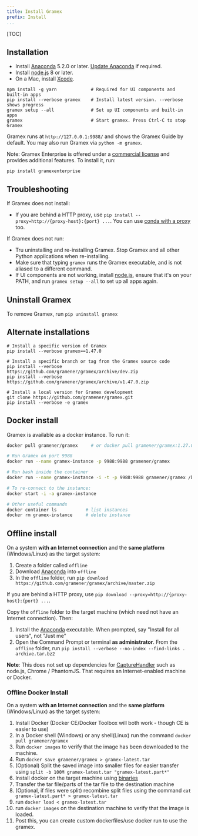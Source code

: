 ```yaml
---
title: Install Gramex
prefix: Install
...
```


[TOC]

## Installation

- Install [Anaconda][anaconda] 5.2.0 or later. [Update Anaconda][update] if required.
- Install [node.js][nodejs] 8 or later.
- On a Mac, install [Xcode][xcode].

```shell
npm install -g yarn             # Required for UI components and built-in apps
pip install --verbose gramex    # Install latest version. --verbose shows progress
gramex setup --all              # Set up UI components and built-in apps
gramex                          # Start gramex. Press Ctrl-C to stop Gramex
```

Gramex runs at `http://127.0.0.1:9988/` and shows the Gramex Guide by default.
You may also run Gramex via `python -m gramex`.

Note: Gramex Enterprise is offered under a [commercial license](../license/) and
provides additional features. To install it, run:

```shell
pip install gramexenterprise
```

## Troubleshooting

If Gramex does not install:

- If you are behind a HTTP proxy, use `pip install --proxy=http://{proxy-host}:{port} ...`.
  You can use [conda with a proxy][conda-proxy] too.

If Gramex does not run:

- Tru uninstalling and re-installing Gramex. Stop Gramex and all other Python
  applications when re-installing.
- Make sure that typing `gramex` runs the Gramex executable, and is not aliased
  to a different command.
- If UI components are not working, install [node.js][nodejs], ensure that it's
  on your PATH, and run `gramex setup --all` to set up all apps again.

## Uninstall Gramex

To remove Gramex, run `pip uninstall gramex`

## Alternate installations

```shell
# Install a specific version of Gramex
pip install --verbose gramex==1.47.0

# Install a specific branch or tag from the Gramex source code
pip install --verbose https://github.com/gramener/gramex/archive/dev.zip
pip install --verbose https://github.com/gramener/gramex/archive/v1.47.0.zip

# Install a local version for Gramex development
git clone https://github.com/gramener/gramex.git
pip install --verbose -e gramex
```

[anaconda]: http://continuum.io/downloads
[update]: http://docs.continuum.io/anaconda/install#updating-from-older-anaconda-versions
[xcode]: https://developer.apple.com/xcode/download/
[gramex]: https://github.com/gramener/gramex/archive/master.zip
[conda-proxy]: https://conda.io/docs/user-guide/configuration/use-winxp-with-proxy.html
[nodejs]: https://nodejs.org/en/

<!--
`pip install --ignore-installed` was removed because of an
[Anaconda bug](https://github.com/pypa/pip/issues/2751#issuecomment-165390180) -
re-installing scandir fails on Windows.
-->

## Docker install

Gramex is available as a docker instance. To run it:

```bash
docker pull gramener/gramex     # or docker pull gramener/gramex:1.27.0

# Run Gramex on port 9988
docker run --name gramex-instance -p 9988:9988 gramener/gramex

# Run bash inside the container
docker run --name gramex-instance -i -t -p 9988:9988 gramener/gramex /bin/bash

# To re-connect to the instance:
docker start -i -a gramex-instance

# Other useful commands
docker container ls           # list instances
docker rm gramex-instance     # delete instance
```

## Offline install

On a system **with an Internet connection** and the **same platform** (Windows/Linux) as the target system:

1. Create a folder called `offline`
2. Download [Anaconda][anaconda] into `offline`
3. In the `offline` folder, run `pip download https://github.com/gramener/gramex/archive/master.zip`

If you are behind a HTTP proxy, use `pip download --proxy=http://{proxy-host}:{port} ...`.

Copy the `offline` folder to the target machine (which need not have an Internet connection). Then:

1. Install the [Anaconda][anaconda] executable. When prompted, say "Install for all users", not "Just me"
2. Open the Command Prompt or terminal **as administrator**. From the `offline` folder,
   run `pip install --verbose --no-index --find-links . archive.tar.bz2`

**Note**: This does not set up dependencies for
[CaptureHandler](../capturehandler/) such as node.js, Chrome / PhantomJS. That
requires an Internet-enabled machine or Docker.

### Offline Docker Install

On a system **with an Internet connection** and the **same platform** (Windows/Linux) as the target system:

1. Install Docker (Docker CE/Docker Toolbox will both work - though CE is easier to use)
2. In a Docker shell (Windows) or any shell(Linux) run the command `docker pull gramener/gramex`
3. Run `docker images` to verify that the image has been downloaded to the machine.
4. Run `docker save gramener/gramex > gramex-latest.tar`
5. (Optional) Split the saved image into smaller files for easier transfer using `split -b 100M gramex-latest.tar "gramex-latest.part*"`
6. Install docker on the target machine using [binaries](https://docs.docker.com/install/linux/docker-ce/binaries/#next-steps)
7. Transfer the tar file/parts of the tar file to the destination machine
8. (Optional, if files were split) recombine split files using the command `cat gramex-latest.part* > gramex-latest.tar`
9. run `docker load < gramex-latest.tar`
10. run `docker images` on the destination machine to verify that the image is loaded.
11. Post this, you can create custom dockerfiles/use docker run to use the gramex.

